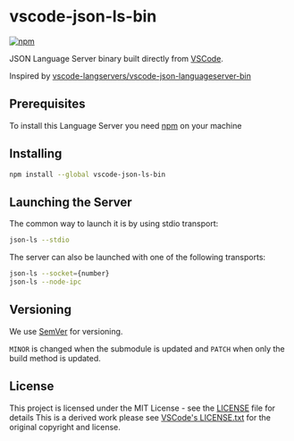 # vscode-json-ls-bin

[![npm](https://img.shields.io/npm/v/vscode-json-ls-bin.svg)](https://www.npmjs.com/package/vscode-json-ls-bin)

JSON Language Server binary built directly from [VSCode](https://github.com/microsoft/vscode).

Inspired by [vscode-langservers/vscode-json-languageserver-bin](https://github.com/vscode-langservers/vscode-json-languageserver-bin/)

## Prerequisites

To install this Language Server you need [npm](https://www.npmjs.com/get-npm) on your machine

## Installing

```bash
npm install --global vscode-json-ls-bin
```

## Launching the Server

The common way to launch it is by using stdio transport:

```bash
json-ls --stdio
```

The server can also be launched with one of the following transports:

```bash
json-ls --socket={number}
json-ls --node-ipc
```

## Versioning

We use [SemVer](http://semver.org/) for versioning.

`MINOR` is changed when the submodule is updated and `PATCH` when only the build method is updated.

## License

This project is licensed under the MIT License - see the [LICENSE](LICENSE) file for details
This is a derived work please see [VSCode's LICENSE.txt](https://github.com/Microsoft/vscode/blob/master/LICENSE.txt) for the original copyright and license.

